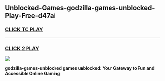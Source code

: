 
## Unblocked-Games-godzilla-games-unblocked-Play-Free-d47ai
<h3>
<a href="https://premium76.site?title=godzilla-games-unblocked&ref=23A">CLICK TO PLAY</a></h3>
<hr>

<h3>
<a href="https://premium76.site?title=godzilla-games-unblocked&ref=23A">CLICK 2 PLAY</a>
  
</h3>

<a href="https://premium76.site?title=godzilla-games-unblocked&ref=23A"><img src="https://clearcache.store/games.png"></a>


**godzilla-games-unblocked games unblocked: Your Gateway to Fun and Accessible Online Gaming**
